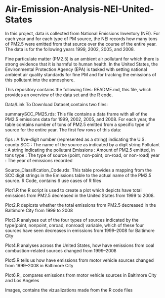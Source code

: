 # Air-Emission-Analysis-NEI-United-States

In this project, data is collected from National Emissions Inventory (NEI). For each year and for each type of PM source, the NEI records how many tons of PM2.5 were emitted from that source over the course of the entire year. The data is for the following years 1999, 2002, 2005, and 2008.

Fine particulate matter (PM2.5) is an ambient air pollutant for which there is strong evidence that it is harmful to human health. In the United States, the Environmental Protection Agency (EPA) is tasked with setting national ambient air quality standards for fine PM and for tracking the emissions of this pollutant into the atmosphere.

This repository contains the following files:
README.md, this file, which provides an overview of the data set and the R code.

Data/Link To Download Dataset,contains two files:

summarySCC_PM25.rds: This file contains a data frame with all of the PM2.5 emissions data for 1999, 2002, 2005, and 2008. For each year, the table contains number of tons of PM2.5 emitted from a specific type of source for the entire year. The first few rows of this data:


fips : A five-digit number (represented as a string) indicating the U.S. county
SCC : The name of the source as indicated by a digit string
Pollutant : A string indicating the pollutant
Emissions : Amount of PM2.5 emitted, in tons
type : The type of source (point, non-point, on-road, or non-road)
year : The year of emissions recorded

Source_Classification_Code.rds: This table provides a mapping from the SCC digit strings in the Emissions table to the actual name of the PM2.5 source.
R Code, contains 6 use cases of R files

Plot1.R the R script is used to create a plot which depicts have total emissions from PM2.5 decreased in the United States from 1999 to 2008.

Plot2.R depicsts whether the total emissions from PM2.5 decreased in the Baltimore City from 1999 to 2008

Plot3.R analyses out of the four types of sources indicated by the type(point, nonpoint, onroad, nonroad) variable, which of these four sources have seen decreases in emissions from 1999–2008 for Baltimore City

Plot4.R analyses across the United States, how have emissions from coal combustion-related sources changed from 1999–2008

Plot5.R tells us how have emissions from motor vehicle sources changed from 1999–2008 in Baltimore City

Plot6.R_ compares emissions from motor vehicle sources in Baltimore City and Los Angeles

Images, contains the vizualizations made from the R code files
